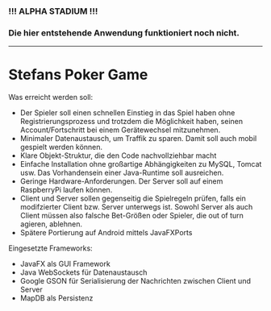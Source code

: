 ### !!! ALPHA STADIUM !!!
### Die hier entstehende Anwendung funktioniert noch nicht.

---

# Stefans Poker Game

Was erreicht werden soll:
- Der Spieler soll einen schnellen Einstieg in das Spiel haben ohne Registrierungsprozess und trotzdem die Möglichkeit haben, seinen Account/Fortschritt bei einem Gerätewechsel mitzunehmen.
- Minimaler Datenaustausch, um Traffik zu sparen. Damit soll auch mobil gespielt werden können.
- Klare Objekt-Struktur, die den Code nachvollziehbar macht
- Einfache Installation ohne großartige Abhängigkeiten zu MySQL, Tomcat usw.
  Das Vorhandensein einer Java-Runtime soll ausreichen.
- Geringe Hardware-Anforderungen. Der Server soll auf einem RaspberryPi laufen können.
- Client und Server sollen gegenseitig die Spielregeln prüfen, falls ein modifzierter
  Client bzw. Server unterwegs ist. Sowohl Server als auch Client müssen also falsche
  Bet-Größen oder Spieler, die out of turn agieren, ablehnen.
- Spätere Portierung auf Android mittels JavaFXPorts

Eingesetzte Frameworks:
- JavaFX als GUI Framework
- Java WebSockets für Datenaustausch
- Google GSON für Serialisierung der Nachrichten zwischen Client und Server
- MapDB als Persistenz
